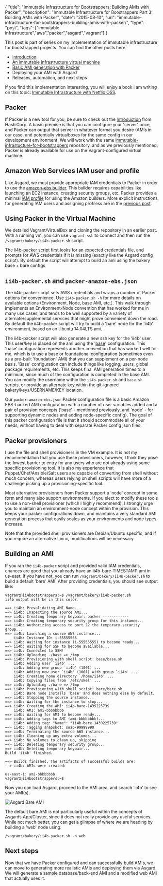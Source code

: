 {
  "title": "Immutable Infrastructure for Bootstrappers: Building AMIs with Packer",
  "description": "Immutable Infrastructure for Boostrappers Part 3: Building AMIs with Packer",
  "date": "2015-08-10",
  "url": "immutable-infrastructure-for-bootstrappers-building-amis-with-packer/",
  "type": "post",
  "tags": ["immutable infrastructure","aws","packer","asgard","vagrant"]
}

This post is part of series on my implementation of immutable infrastructure for bootstrapped projects. You can find the other posts here:

 - [Introduction](/immutable-infrastructure-for-bootstrappers/)
 - [An immutable infrastructure virtual machine](/immutable-infrastructure-for-bootstrappers-asgard-and-aws) 
 - [Basic AMI generation with Packer](/immutable-infrastructure-for-bootstrappers-building-amis-with-packer)
 - Deploying your AMI with Asgard
 - Releases, automation, and next steps

If you find this implementation interesting, you will enjoy a book I am writing on this topic: [Immutable Infrastructure with Netflix OSS](https://leanpub.com/immutable-infrastructure-with-netflixoss).

## Packer

If Packer is a new tool for you, be sure to check out the [Introduction](https://packer.io/intro) from HashiCorp. A basic premise is that you can configure your 'server' once, and Packer can output that server in whatever format you desire (AMIs in our case, and potentially virtualboxes for the same config in our development environment. We will work with the same [immutable-infrastucture-for-bootstrappers](https://github.com/imperialwicket/immutable-infrastructure-for-bootstrappers) repository, and as we previously mentioned, Packer is already available for use on the Vagrant-configured virtual machine.

## Amazon Web Services IAM user and profile

Like Asgard, we must provide appropriate IAM credentials to Packer in order to use the [amazon-ebs builder](https://packer.io/docs/builders/amazon-ebs.html). This builder requires capabilities like launching an EC2 instance, creating security groups, etc. Packer provides a minimal [IAM profile](https://packer.io/docs/builders/amazon.html) for using the Amazon builders. More explicit instructions for generating IAM users and assigning profiless are in the [previous post](/immutable-infrastructure-for-bootstrappers-asgard-aws).

## Using Packer in the Virtual Machine

We detailed Vagrant/VirtualBox and cloning the repository in an earlier post. With a running vm, you can use `vagrant ssh` to connect and then run the `/vagrant/bakery/ii4b-packer.sh` script.

The [ii4b-packer script](https://github.com/imperialwicket/immutable-infrastructure-for-bootstrappers/blob/master/bakery/ii4b-packer.sh) first looks for an expected credentials file, and prompts for AWS credentials if it is missing (exactly like the Asgard config script). By default the script will attempt to build an ami using the bakery base + bare configs. 

## `ii4b-packer.sh` and `packer-amazon-ebs.json`

The ii4b-packer script sets AWS credentials and wraps a number of Packer options for convenience. Use `ii4b-packer.sh -h` for more details on available options (Environment, Node, base AMI, etc.). This walk through implements an Environment-Node convention that has worked for me in many use cases, and tends to be well supported by a variety of alternate/supplemental services that might prove convenient down the road. By default the ii4b-packer script will try to build a 'bare' node for the 'ii4b' environment, based on an Ubuntu 14.04LTS ami.

The ii4b-packer script will also generate a new ssh key for the 'ii4b' user. This user/key is placed on the ami using the '[base](https://github.com/imperialwicket/immutable-infrastructure-for-bootstrappers/blob/master/bakery/base/base.sh)' configuration. This 'base' configuration represents another convention that has worked well for me, which is to use a base or foundational configuration (sometimes even as a pre-built 'foundation' AMI) that you can supplement on a per-node basis. 'Base' configuration can include things like logging, users, global package requirements, etc. This keeps final AMI generation times to a minimum, since much of the configuration is completed in the base AMI. You can modify the username within the `ii4b-packer.sh` and `base.sh` scripts, or provide an alternate key within the git-ignored bakery/keys/USERNAME/KEY location.

Our `packer-amazon-ebs.json` Packer configuration file is a basic Amazon EBS-backed AMI configuration with a number of user variables added and a pair of provision concepts ('base' - mentioned previously, and 'node' - for supporting dynamic nodes and adding node-specific config). The goal of this packer configuration file is that it should accommodate all of your needs, without having to deal with separate Packer config json files.

## Packer provisioners

I use the file and shell provisioners in the VM example. It is not my recommendation that you use these provisioners, however, I think they pose the lowest barrier to entry for any users who are not already using some specific provisioning tool. It is also my experience that Puppet/Chef/Ansible/Salt users are capable of converting from shell without much concern, whereas users relying on shell scripts will have more of a challenge picking up a provisioning-specific tool.

Most alternative provisioners from Packer support a 'node' concept in some form and many also support environments. If you elect to modify these tools to use a non-shell provisioner (which I highly recommend), I strongly urge you to maintain an environment-node concept within the provision. This keeps your packer configurations down, and maintains a very standard AMI generation process that easily scales as your environments and node types increase.

Note that the provided shell provisioners are Debian/Ubuntu specific, and if you require an alternative Linux, modifications will be necessary.

## Building an AMI

If you ran the `ii4b-packer` script and provided valid IAM credentials, chances are good that you already have an ii4b-bare-TIMESTAMP ami in us-east. If you have not, you can run `/vagrant/bakery/ii4b-packer.sh` to build a default 'bare' AMI. After providing credentials, you should see output like: 

````
vagrant@ii4bootstrappers:~$ /vagrant/bakery/ii4b-packer.sh 
ii4b output will be in this color.

==> ii4b: Prevalidating AMI Name...
==> ii4b: Inspecting the source AMI...
==> ii4b: Creating temporary keypair: packer ------------
==> ii4b: Creating temporary security group for this instance...
==> ii4b: Authorizing access to port 22 the temporary security group...
==> ii4b: Launching a source AWS instance...
    ii4b: Instance ID: i-55555555
==> ii4b: Waiting for instance (i-55555555) to become ready...
==> ii4b: Waiting for SSH to become available...
==> ii4b: Connected to SSH!
==> ii4b: Uploading ./base => /tmp
==> ii4b: Provisioning with shell script: base/base.sh
    ii4b: Adding user `ii4b' ...
    ii4b: Adding new group `ii4b' (1001) ...
    ii4b: Adding new user `ii4b' (1001) with group `ii4b' ...
    ii4b: Creating home directory `/home/ii4b' ...
    ii4b: Copying files from `/etc/skel' ...
==> ii4b: Uploading ./bare => /tmp
==> ii4b: Provisioning with shell script: bare/bare.sh
    ii4b: Bare node installs 'base' and does nothing else by default.
==> ii4b: Stopping the source instance...
==> ii4b: Waiting for the instance to stop...
==> ii4b: Creating the AMI: ii4b-bare-1439225739
    ii4b: AMI: ami-bbbbbbbb
==> ii4b: Waiting for AMI to become ready...
==> ii4b: Adding tags to AMI (ami-bbbbbbbb)...
    ii4b: Adding tag: "Name": "ii4b-bare-1439225739"
==> ii4b: Tagging snapshot: snap-99999999
==> ii4b: Terminating the source AWS instance...
==> ii4b: Cleaning up any extra volumes...
==> ii4b: No volumes to clean up, skipping
==> ii4b: Deleting temporary security group...
==> ii4b: Deleting temporary keypair...
Build 'ii4b' finished.

==> Builds finished. The artifacts of successful builds are:
--> ii4b: AMIs were created:

us-east-1: ami-bbbbbbbb
vagrant@ii4bootstrappers:~$ 
````

Now you can load Asgard, proceed to the AMI area, and search 'ii4b' to see your AMI(s).

![Asgard Bare AMI](/files/asgard-bare-ami.png)

The default bare AMI is not particularly useful within the concepts of Asgards App/Cluster, since it does not really provide any useful services. While not much better, you can get a glimpse of where we are heading by building a 'web' node using:

`/vagrant/bakery/ii4b-packer.sh -n web`

## Next steps

Now that we have Packer configured and can successfully build AMIs, we can move to generating more realistic AMIs and deploying them via Asgard. We will generate a sample database/back-end AMI and a modified web AMI that actually uses it.
